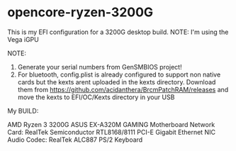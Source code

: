 # opencore-ryzen-3200G
This is my EFI configuration for a 3200G desktop build. NOTE: I'm using the Vega iGPU

NOTE:
1) Generate your serial numbers from GenSMBIOS project!
2) For bluetooth, config.plist is already configured to support non native cards but the kexts arent uploaded in the kexts directory. Download them from https://github.com/acidanthera/BrcmPatchRAM/releases and move the kexts to EFI/OC/Kexts directory in your USB

My BUILD:

AMD Ryzen 3 3200G
ASUS EX-A320M GAMING Motherboard
Network Card: RealTek Semiconductor RTL8168/8111 PCI-E Gigabit Ethernet NIC
Audio Codec: RealTek ALC887
PS/2 Keyboard


